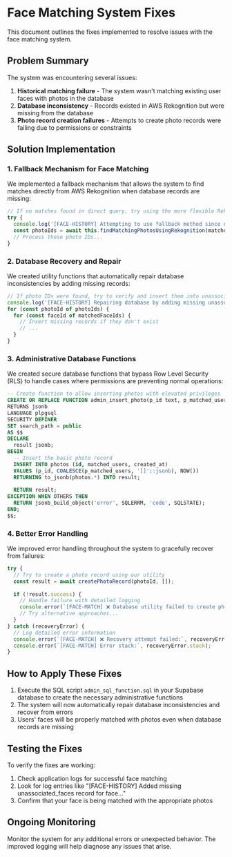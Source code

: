 # Face Matching System Fixes

This document outlines the fixes implemented to resolve issues with the face matching system.

## Problem Summary

The system was encountering several issues:

1. **Historical matching failure** - The system wasn't matching existing user faces with photos in the database
2. **Database inconsistency** - Records existed in AWS Rekognition but were missing from the database
3. **Photo record creation failures** - Attempts to create photo records were failing due to permissions or constraints

## Solution Implementation

### 1. Fallback Mechanism for Face Matching

We implemented a fallback mechanism that allows the system to find matches directly from AWS Rekognition when database records are missing:

```javascript
// If no matches found in direct query, try using the more flexible Rekognition-based approach
try {
  console.log('[FACE-HISTORY] Attempting to use fallback method since direct database query returned no results...');
  const photoIds = await this.findMatchingPhotosUsingRekognition(matchedFaceIds);
  // Process these photo IDs...
}
```

### 2. Database Recovery and Repair

We created utility functions that automatically repair database inconsistencies by adding missing records:

```javascript
// If photo IDs were found, try to verify and insert them into unassociated_faces
console.log('[FACE-HISTORY] Repairing database by adding missing unassociated_faces entries...');
for (const photoId of photoIds) {
  for (const faceId of matchedFaceIds) {
    // Insert missing records if they don't exist
    // ...
  }
}
```

### 3. Administrative Database Functions

We created secure database functions that bypass Row Level Security (RLS) to handle cases where permissions are preventing normal operations:

```sql
-- Create function to allow inserting photos with elevated privileges
CREATE OR REPLACE FUNCTION admin_insert_photo(p_id text, p_matched_users jsonb)
RETURNS jsonb
LANGUAGE plpgsql
SECURITY DEFINER
SET search_path = public
AS $$
DECLARE
  result jsonb;
BEGIN
  -- Insert the basic photo record
  INSERT INTO photos (id, matched_users, created_at)
  VALUES (p_id, COALESCE(p_matched_users, '[]'::jsonb), NOW())
  RETURNING to_jsonb(photos.*) INTO result;
  
  RETURN result;
EXCEPTION WHEN OTHERS THEN
  RETURN jsonb_build_object('error', SQLERRM, 'code', SQLSTATE);
END;
$$;
```

### 4. Better Error Handling

We improved error handling throughout the system to gracefully recover from failures:

```javascript
try {
  // Try to create a photo record using our utility
  const result = await createPhotoRecord(photoId, []);
  
  if (!result.success) {
    // Handle failure with detailed logging
    console.error(`[FACE-MATCH] ❌ Database utility failed to create photo:`, result.error);
    // Try alternative approaches...
  }
} catch (recoveryError) {
  // Log detailed error information
  console.error(`[FACE-MATCH] ❌ Recovery attempt failed:`, recoveryError);
  console.error(`[FACE-MATCH] Error stack:`, recoveryError.stack);
}
```

## How to Apply These Fixes

1. Execute the SQL script `admin_sql_function.sql` in your Supabase database to create the necessary administrative functions
2. The system will now automatically repair database inconsistencies and recover from errors
3. Users' faces will be properly matched with photos even when database records are missing

## Testing the Fixes

To verify the fixes are working:

1. Check application logs for successful face matching 
2. Look for log entries like "[FACE-HISTORY] Added missing unassociated_faces record for face..."
3. Confirm that your face is being matched with the appropriate photos

## Ongoing Monitoring

Monitor the system for any additional errors or unexpected behavior. The improved logging will help diagnose any issues that arise. 